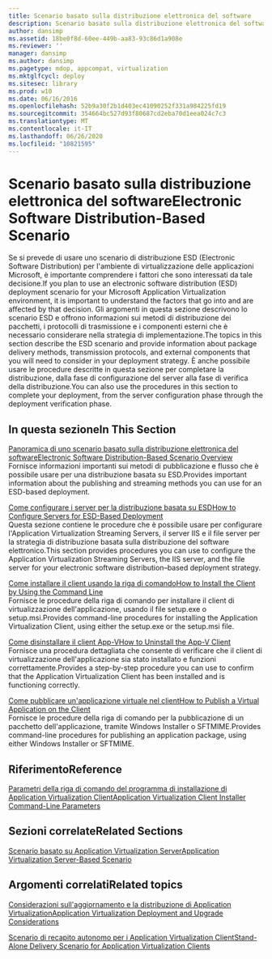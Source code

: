 ```yaml
---
title: Scenario basato sulla distribuzione elettronica del software
description: Scenario basato sulla distribuzione elettronica del software
author: dansimp
ms.assetid: 18be0f8d-60ee-449b-aa83-93c86d1a908e
ms.reviewer: ''
manager: dansimp
ms.author: dansimp
ms.pagetype: mdop, appcompat, virtualization
ms.mktglfcycl: deploy
ms.sitesec: library
ms.prod: w10
ms.date: 06/16/2016
ms.openlocfilehash: 52b9a30f2b1d403ec41090252f331a984225fd19
ms.sourcegitcommit: 354664bc527d93f80687cd2eba70d1eea024c7c3
ms.translationtype: MT
ms.contentlocale: it-IT
ms.lasthandoff: 06/26/2020
ms.locfileid: "10821595"
---
```

# <span data-ttu-id="8ff21-103">Scenario basato sulla distribuzione elettronica del software</span><span class="sxs-lookup"><span data-stu-id="8ff21-103">Electronic Software Distribution-Based Scenario</span></span>


<span data-ttu-id="8ff21-104">Se si prevede di usare uno scenario di distribuzione ESD (Electronic Software Distribution) per l'ambiente di virtualizzazione delle applicazioni Microsoft, è importante comprendere i fattori che sono interessati da tale decisione.</span><span class="sxs-lookup"><span data-stu-id="8ff21-104">If you plan to use an electronic software distribution (ESD) deployment scenario for your Microsoft Application Virtualization environment, it is important to understand the factors that go into and are affected by that decision.</span></span> <span data-ttu-id="8ff21-105">Gli argomenti in questa sezione descrivono lo scenario ESD e offrono informazioni sui metodi di distribuzione dei pacchetti, i protocolli di trasmissione e i componenti esterni che è necessario considerare nella strategia di implementazione.</span><span class="sxs-lookup"><span data-stu-id="8ff21-105">The topics in this section describe the ESD scenario and provide information about package delivery methods, transmission protocols, and external components that you will need to consider in your deployment strategy.</span></span> <span data-ttu-id="8ff21-106">È anche possibile usare le procedure descritte in questa sezione per completare la distribuzione, dalla fase di configurazione del server alla fase di verifica della distribuzione.</span><span class="sxs-lookup"><span data-stu-id="8ff21-106">You can also use the procedures in this section to complete your deployment, from the server configuration phase through the deployment verification phase.</span></span>

## <span data-ttu-id="8ff21-107">In questa sezione</span><span class="sxs-lookup"><span data-stu-id="8ff21-107">In This Section</span></span>


<a href="" id="electronic-software-distribution-based-scenario-overview"></a>[<span data-ttu-id="8ff21-108">Panoramica di uno scenario basato sulla distribuzione elettronica del software</span><span class="sxs-lookup"><span data-stu-id="8ff21-108">Electronic Software Distribution-Based Scenario Overview</span></span>](electronic-software-distribution-based-scenario-overview.md)  
<span data-ttu-id="8ff21-109">Fornisce informazioni importanti sui metodi di pubblicazione e flusso che è possibile usare per una distribuzione basata su ESD.</span><span class="sxs-lookup"><span data-stu-id="8ff21-109">Provides important information about the publishing and streaming methods you can use for an ESD-based deployment.</span></span>

<a href="" id="how-to-configure-servers-for-esd-based-deployment"></a>[<span data-ttu-id="8ff21-110">Come configurare i server per la distribuzione basata su ESD</span><span class="sxs-lookup"><span data-stu-id="8ff21-110">How to Configure Servers for ESD-Based Deployment</span></span>](how-to-configure-servers-for-esd-based-deployment.md)  
<span data-ttu-id="8ff21-111">Questa sezione contiene le procedure che è possibile usare per configurare l'Application Virtualization Streaming Servers, il server IIS e il file server per la strategia di distribuzione basata sulla distribuzione del software elettronico.</span><span class="sxs-lookup"><span data-stu-id="8ff21-111">This section provides procedures you can use to configure the Application Virtualization Streaming Servers, the IIS server, and the file server for your electronic software distribution–based deployment strategy.</span></span>

<a href="" id="how-to-install-the-client-by-using-the-command-line"></a>[<span data-ttu-id="8ff21-112">Come installare il client usando la riga di comando</span><span class="sxs-lookup"><span data-stu-id="8ff21-112">How to Install the Client by Using the Command Line</span></span>](how-to-install-the-client-by-using-the-command-line-new.md)  
<span data-ttu-id="8ff21-113">Fornisce le procedure della riga di comando per installare il client di virtualizzazione dell'applicazione, usando il file setup.exe o setup.msi.</span><span class="sxs-lookup"><span data-stu-id="8ff21-113">Provides command-line procedures for installing the Application Virtualization Client, using either the setup.exe or the setup.msi file.</span></span>

<a href="" id="how-to-uninstall-the-app-v-client"></a>[<span data-ttu-id="8ff21-114">Come disinstallare il client App-V</span><span class="sxs-lookup"><span data-stu-id="8ff21-114">How to Uninstall the App-V Client</span></span>](how-to-uninstall-the-app-v-client.md)  
<span data-ttu-id="8ff21-115">Fornisce una procedura dettagliata che consente di verificare che il client di virtualizzazione dell'applicazione sia stato installato e funzioni correttamente.</span><span class="sxs-lookup"><span data-stu-id="8ff21-115">Provides a step-by-step procedure you can use to confirm that the Application Virtualization Client has been installed and is functioning correctly.</span></span>

<a href="" id="how-to-publish-a-virtual-application-on-the-client"></a>[<span data-ttu-id="8ff21-116">Come pubblicare un'applicazione virtuale nel client</span><span class="sxs-lookup"><span data-stu-id="8ff21-116">How to Publish a Virtual Application on the Client</span></span>](how-to-publish-a-virtual-application-on-the-client.md)  
<span data-ttu-id="8ff21-117">Fornisce le procedure della riga di comando per la pubblicazione di un pacchetto dell'applicazione, tramite Windows Installer o SFTMIME.</span><span class="sxs-lookup"><span data-stu-id="8ff21-117">Provides command-line procedures for publishing an application package, using either Windows Installer or SFTMIME.</span></span>

## <span data-ttu-id="8ff21-118">Riferimento</span><span class="sxs-lookup"><span data-stu-id="8ff21-118">Reference</span></span>


[<span data-ttu-id="8ff21-119">Parametri della riga di comando del programma di installazione di Application Virtualization Client</span><span class="sxs-lookup"><span data-stu-id="8ff21-119">Application Virtualization Client Installer Command-Line Parameters</span></span>](application-virtualization-client-installer-command-line-parameters.md)

## <span data-ttu-id="8ff21-120">Sezioni correlate</span><span class="sxs-lookup"><span data-stu-id="8ff21-120">Related Sections</span></span>


[<span data-ttu-id="8ff21-121">Scenario basato su Application Virtualization Server</span><span class="sxs-lookup"><span data-stu-id="8ff21-121">Application Virtualization Server-Based Scenario</span></span>](application-virtualization-server-based-scenario.md)

## <span data-ttu-id="8ff21-122">Argomenti correlati</span><span class="sxs-lookup"><span data-stu-id="8ff21-122">Related topics</span></span>


[<span data-ttu-id="8ff21-123">Considerazioni sull'aggiornamento e la distribuzione di Application Virtualization</span><span class="sxs-lookup"><span data-stu-id="8ff21-123">Application Virtualization Deployment and Upgrade Considerations</span></span>](application-virtualization-deployment-and-upgrade-considerations.md)

[<span data-ttu-id="8ff21-124">Scenario di recapito autonomo per i Application Virtualization Client</span><span class="sxs-lookup"><span data-stu-id="8ff21-124">Stand-Alone Delivery Scenario for Application Virtualization Clients</span></span>](stand-alone-delivery-scenario-for-application-virtualization-clients.md)

 

 





